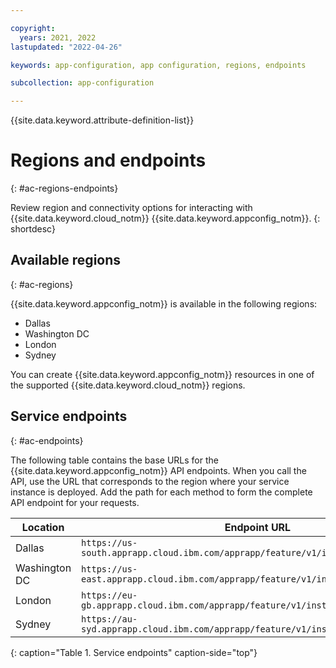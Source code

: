 ```yaml
---

copyright:
  years: 2021, 2022
lastupdated: "2022-04-26"

keywords: app-configuration, app configuration, regions, endpoints

subcollection: app-configuration

---
```


{{site.data.keyword.attribute-definition-list}}

# Regions and endpoints
{: #ac-regions-endpoints}

Review region and connectivity options for interacting with {{site.data.keyword.cloud_notm}} {{site.data.keyword.appconfig_notm}}.
{: shortdesc}

## Available regions
{: #ac-regions}

{{site.data.keyword.appconfig_notm}} is available in the following regions:

- Dallas
- Washington DC
- London
- Sydney

You can create {{site.data.keyword.appconfig_notm}} resources in one of the supported {{site.data.keyword.cloud_notm}} regions.

## Service endpoints
{: #ac-endpoints}

The following table contains the base URLs for the {{site.data.keyword.appconfig_notm}} API endpoints. When you call the API, use the URL that corresponds to the region where your service instance is deployed. Add the path for each method to form the complete API endpoint for your requests.

| Location     | Endpoint URL     |
|--------------|------------------|
| Dallas |`https://us-south.apprapp.cloud.ibm.com/apprapp/feature/v1/instances/{instanceid}` |
| Washington DC |`https://us-east.apprapp.cloud.ibm.com/apprapp/feature/v1/instances/{instanceid}` |
| London |`https://eu-gb.apprapp.cloud.ibm.com/apprapp/feature/v1/instances/{instanceid}` |
| Sydney |`https://au-syd.apprapp.cloud.ibm.com/apprapp/feature/v1/instances/{instanceid}` |
{: caption="Table 1. Service endpoints" caption-side="top"}
